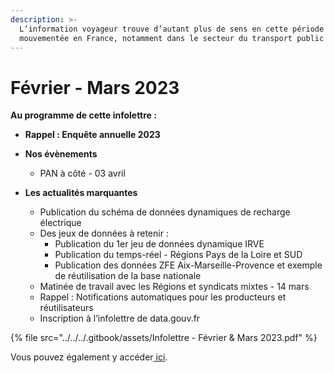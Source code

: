 ```yaml
---
description: >-
  L’information voyageur trouve d’autant plus de sens en cette période
  mouvementée en France, notamment dans le secteur du transport public .
---
```


# Février - Mars 2023

**Au programme de cette infolettre :**

* **Rappel :  Enquête annuelle 2023**
* **Nos évènements**&#x20;
  * PAN à côté - 03 avril
*   **Les actualités marquantes**

    * Publication du schéma de données dynamiques de recharge électrique&#x20;
    * Des jeux de données à retenir :&#x20;
      * Publication du 1er jeu de données dynamique IRVE
      * Publication du temps-réel - Régions Pays de la Loire et SUD
      * Publication des données ZFE Aix-Marseille-Provence et exemple de réutilisation de la base nationale
    * Matinée de travail avec les Régions et syndicats mixtes - 14 mars
    * Rappel : Notifications automatiques pour les producteurs et réutilisateurs
    * Inscription à l’infolettre de data.gouv.fr



{% file src="../../../.gitbook/assets/Infolettre - Février & Mars 2023.pdf" %}

Vous pouvez également y accéder[ ici](https://mailchi.mp/30e4c39a791e/infolettre-septembre-6265441).
